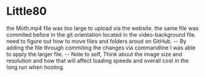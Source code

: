 # Little80
the Moth.mp4 file was too large to upload via the website. the same file was commited before in the git orientation located in the video-background file.
need to figure out how to move files and folders aroud on GitHub.
-- By adding the file through commiting the changes via commandline I was able to apply the larger file. 
-- Note to self, Think about the image size and resolution and how that will affect loading speeds and overall cost in the long run when hosting.
